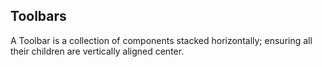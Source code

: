## Toolbars

A Toolbar is a collection of components stacked horizontally; ensuring all their children are vertically aligned center.